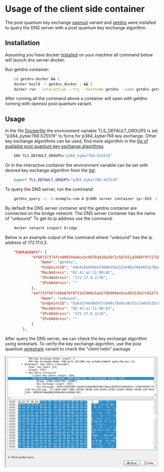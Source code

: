 
# Usage of the client side container

The post quantum key exchange [openssl](https://github.com/open-quantum-safe/openssl) variant and [getdns](https://getdnsapi.net/) were installed to query the DNS server with a post quantum key exchange algorithm.
## Installation
Assuming you have docker [installed](https://docs.docker.com/install) on your machine all command below will launch dns server docker.

Run getdns container:
```bash
    cd getdns-docker && \
    docker build -t getdns_docker . && \
    docker run --interactive --tty --hostname getdns --name getdns getdns_docker
```
After running all the command above a container will open with getdns running with openssl post quantum variant.

## Usage

In the file [Dockerfile](getdns-docker/Dockerfile#L45) the environment variable  TLS_DEFAULT_GROUPS is set "p384_kyber768:X25519" to force for p384_kyber768 key exchange. Other key exchange algorithms can be used, find more algorithm in the [list of available post quantum key exchange algorithms](https://github.com/open-quantum-safe/boringssl#key-exchange). 

```bash
    ENV TLS_DEFAULT_GROUPS="p384_kyber768:X25519"
```
Or in the interactive container the environment variable can be set with desired key exchange algorithm from the [list](https://github.com/open-quantum-safe/boringssl#key-exchange):
```bash
    export TLS_DEFAULT_GROUPS="p384_kyber768:X25519"
```

To query the DNS server, run the command:

```bash
    getdns_query -s -d example.com A @<DNS server container ip>:853 -L +return_call_reporting
```

By default the DNS server container and the getdns container are connected on the bridge network. The DNS server container has the name of "unbound"
To get its ip address use the command:

```bash
    docker network inspect bridge
```
Below is an example output of the command where "unbound" has the ip address of 172.17.0.3.
```json
    "Containers": {
            "4f60737374fc4d90344e8ce3c9d78a926a58f2c5bfd11a5666f9f3172bb258f6": {
                "Name": "getdns",
                "EndpointID": "44e416e9d9eef460035b2153e96a7064922e702e3d1741e681abc16bba2a4f3c",
                "MacAddress": "02:42:ac:11:00:02",
                "IPv4Address": "172.17.0.2/16",
                "IPv6Address": ""
            },
            "e47733f957c0bb876fd751d1900cbad27db909e43ced9153b47c01d73f3b09a8": {
                "Name": "unbound",
                "EndpointID": "b16a1feed8d5f2c840cf8a9ca9c51c7ada5515cb5b99f5c2254bb8ef46c3710a",
                "MacAddress": "02:42:ac:11:00:03",
                "IPv4Address": "172.17.0.3/16",
                "IPv6Address": ""
            }
        },

```
After query the DNS server, we can check the key exchange algorithm using wireshark. To verify the key exchange algorithm, use the post quantum [wireshark](https://github.com/open-quantum-safe/oqs-demos/tree/main/wireshark) variant to check the "client hello" package.

![wireshark screenshot](wireshark_screenshot.png)
